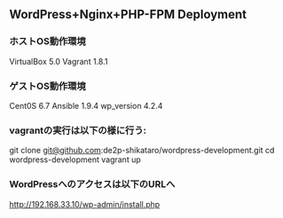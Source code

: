 ## WordPress+Nginx+PHP-FPM Deployment

### ホストOS動作環境
  VirtualBox 5.0
  Vagrant 1.8.1

### ゲストOS動作環境
  Cent0S 6.7
  Ansible 1.9.4
	wp_version 4.2.4

### vagrantの実行は以下の様に行う:
  git clone git@github.com:de2p-shikataro/wordpress-development.git
	cd wordpress-development
	vagrant up

### WordPressへのアクセスは以下のURLへ
http://192.168.33.10/wp-admin/install.php
